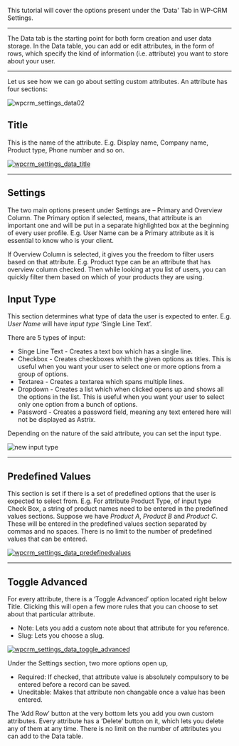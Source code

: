 This tutorial will cover the options present under the ‘Data' Tab in WP-CRM Settings.

* * *

The Data tab is the starting point for both form creation and user data storage. In the Data table, you can add or edit attributes, in the form of rows, which specify the kind of information (i.e. attribute) you want to store about your user.

* * *

Let us see how we can go about setting custom attributes. An attribute has four sections:

![wpcrm_settings_data02](https://storage.googleapis.com/media.usabilitydynamics.com/2012/03/wpcrm_settings_data02-1200x559.png)

## Title

This is the name of the attribute. E.g. Display name, Company name, Product type, Phone number and so on.

[![wpcrm_settings_data_title](https://storage.googleapis.com/media.usabilitydynamics.com/2012/03/wpcrm_settings_data_title.png)](https://storage.googleapis.com/media.usabilitydynamics.com/2012/03/wpcrm_settings_data_title.png)

* * *

## Settings

The two main options present under Settings are – Primary and Overview Column. The Primary option if selected, means, that attribute is an important one and will be put in a separate highlighted box at the beginning of every user profile. E.g. User Name can be a Primary attribute as it is essential to know who is your client.

If Overview Column is selected, it gives you the freedom to filter users based on that attribute. E.g. Product type can be an attribute that has overview column checked. Then while looking at you list of users, you can quickly filter them based on which of your products they are using.

## Input Type

This section determines what type of data the user is expected to enter. E.g. _User Name_ will have _input type_ ‘Single Line Text’.

There are 5 types of input:

*   Singe Line Text - Creates a text box which has a single line.
*   Checkbox - Creates checkboxes whith the given options as titles. This is useful when you want your user to select one or more options from a group of options.
*   Textarea - Creates a textarea which spans multiple lines.
*   Dropdown - Creates a list which when clicked opens up and shows all the options in the list. This is useful when you want your user to select only one option from a bunch of options.
*   Password - Creates a password field, meaning any text entered here will not be displayed as Astrix.

Depending on the nature of the said attribute, you can set the input type.

![new input type](https://storage.googleapis.com/media.usabilitydynamics.com/2012/02/new-input-type.png)

* * *

## Predefined Values

This section is set if there is a set of predefined options that the user is expected to select from. E.g. For attribute Product Type, of input type Check Box, a string of product names need to be entered in the predefined values sections. Suppose we have _Product A_, _Product B_ and _Product C_. These will be entered in the predefined values section separated by commas and no spaces. There is no limit to the number of predefined values that can be entered.

[![wpcrm_settings_data_predefinedvalues](https://storage.googleapis.com/media.usabilitydynamics.com/2012/03/wpcrm_settings_data_predefinedvalues.png)](https://storage.googleapis.com/media.usabilitydynamics.com/2012/03/wpcrm_settings_data_predefinedvalues.png)

* * *

## Toggle Advanced

For every attribute, there is a ‘Toggle Advanced’ option located right below Title. Clicking this will open a few more rules that you can choose to set about that particular attribute.

*   Note: Lets you add a custom note about that attribute for you reference.
*   Slug: Lets you choose a slug.

[![wpcrm_settings_data_toggle_advanced](https://storage.googleapis.com/media.usabilitydynamics.com/2012/03/wpcrm_settings_data_toggle_advanced.png)](https://storage.googleapis.com/media.usabilitydynamics.com/2012/03/wpcrm_settings_data_toggle_advanced.png)

Under the Settings section, two more options open up,

*   Required: If checked, that attribute value is absolutely compulsory to be entered before a record can be saved.
*   Uneditable: Makes that attribute non changable once a value has been entered.

The ‘Add Row’ button at the very bottom lets you add you own custom attributes. Every attribute has a ‘Delete’ button on it, which lets you delete any of them at any time. There is no limit on the number of attributes you can add to the Data table.